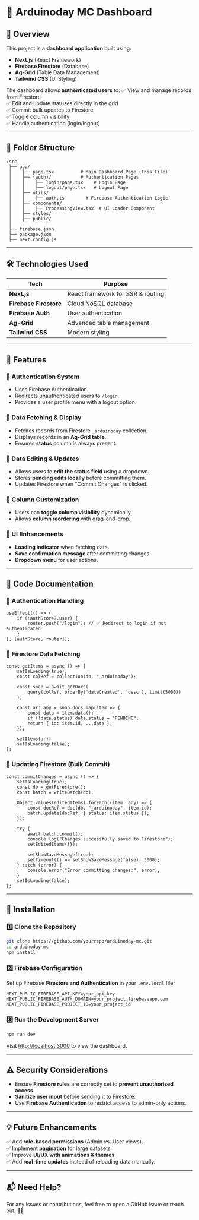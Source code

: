 # 🚀 Arduinoday MC Dashboard

## 📖 Overview
This project is a **dashboard application** built using:
- **Next.js** (React Framework)
- **Firebase Firestore** (Database)
- **Ag-Grid** (Table Data Management)
- **Tailwind CSS** (UI Styling)

The dashboard allows **authenticated users** to:
✅ View and manage records from Firestore  
✅ Edit and update statuses directly in the grid  
✅ Commit bulk updates to Firestore  
✅ Toggle column visibility  
✅ Handle authentication (login/logout)

---

## 📂 Folder Structure
```
/src
 ├── app/
 │    ├── page.tsx          # Main Dashboard Page (This File)
 │    ├── (auth)/           # Authentication Pages
 │    │    ├── login/page.tsx    # Login Page
 │    │    ├── logout/page.tsx   # Logout Page
 │    ├── utils/
 │    │    ├── auth.ts        # Firebase Authentication Logic
 │    ├── components/
 │    │    ├── ProcessingView.tsx  # UI Loader Component
 │    ├── styles/
 │    ├── public/
 │
 ├── firebase.json
 ├── package.json
 ├── next.config.js
```

---

## 🛠️ Technologies Used
| Tech | Purpose |
|------|---------|
| **Next.js** | React framework for SSR & routing |
| **Firebase Firestore** | Cloud NoSQL database |
| **Firebase Auth** | User authentication |
| **Ag-Grid** | Advanced table management |
| **Tailwind CSS** | Modern styling |

---

## 🚀 Features
### 🔹 Authentication System
- Uses Firebase Authentication.
- Redirects unauthenticated users to `/login`.
- Provides a user profile menu with a logout option.

### 🔹 Data Fetching & Display
- Fetches records from Firestore `_arduinoday` collection.
- Displays records in an **Ag-Grid table**.
- Ensures **status** column is always present.

### 🔹 Data Editing & Updates
- Allows users to **edit the status field** using a dropdown.
- Stores **pending edits locally** before committing them.
- Updates Firestore when "Commit Changes" is clicked.

### 🔹 Column Customization
- Users can **toggle column visibility** dynamically.
- Allows **column reordering** with drag-and-drop.

### 🔹 UI Enhancements
- **Loading indicator** when fetching data.
- **Save confirmation message** after committing changes.
- **Dropdown menu** for user actions.

---

## 📜 Code Documentation

### 🔑 Authentication Handling
```tsx
useEffect(() => {
    if (!authStore?.user) {
        router.push("/login"); // ✅ Redirect to login if not authenticated
    }
}, [authStore, router]);
```

### 🔑 Firestore Data Fetching
```tsx
const getItems = async () => {
    setIsLoading(true);
    const colRef = collection(db, "_arduinoday");

    const snap = await getDocs(
        query(colRef, orderBy('dateCreated', 'desc'), limit(5000))
    );

    const ar: any = snap.docs.map(item => {
        const data = item.data();
        if (!data.status) data.status = "PENDING";
        return { id: item.id, ...data };
    });

    setItems(ar);
    setIsLoading(false);
};
```

### 🔑 Updating Firestore (Bulk Commit)
```tsx
const commitChanges = async () => {
    setIsLoading(true);
    const db = getFirestore();
    const batch = writeBatch(db); 

    Object.values(editedItems).forEach((item: any) => {
        const docRef = doc(db, "_arduinoday", item.id);
        batch.update(docRef, { status: item.status }); 
    });

    try {
        await batch.commit(); 
        console.log("Changes successfully saved to Firestore");
        setEditedItems({}); 

        setShowSaveMessage(true);
        setTimeout(() => setShowSaveMessage(false), 3000);
    } catch (error) {
        console.error("Error committing changes:", error);
    }
    setIsLoading(false);
};
```

---

## 🔧 Installation
### 1️⃣ Clone the Repository
```bash
git clone https://github.com/yourrepo/arduinoday-mc.git
cd arduinoday-mc
npm install
```

### 2️⃣ Firebase Configuration
Set up Firebase **Firestore and Authentication** in your `.env.local` file:
```env
NEXT_PUBLIC_FIREBASE_API_KEY=your_api_key
NEXT_PUBLIC_FIREBASE_AUTH_DOMAIN=your_project.firebaseapp.com
NEXT_PUBLIC_FIREBASE_PROJECT_ID=your_project_id
```

### 3️⃣ Run the Development Server
```bash
npm run dev
```
Visit [http://localhost:3000](http://localhost:3000) to view the dashboard.

---

## ⚠️ Security Considerations
- Ensure **Firestore rules** are correctly set to **prevent unauthorized access**.
- **Sanitize user input** before sending it to Firestore.
- Use **Firebase Authentication** to restrict access to admin-only actions.

---

## 💡 Future Enhancements
✅ Add **role-based permissions** (Admin vs. User views).  
✅ Implement **pagination** for large datasets.  
✅ Improve **UI/UX with animations & themes**.  
✅ Add **real-time updates** instead of reloading data manually.  

---

## 📬 Need Help?
For any issues or contributions, feel free to open a GitHub issue or reach out. 🚀🎯
